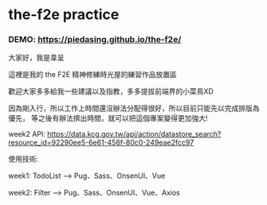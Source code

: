 # the-f2e practice

### DEMO: https://piedasing.github.io/the-f2e/

大家好，我是韋呈

這裡是我的 the F2E 精神修練時光屋的練習作品放置區

歡迎大家多多給我一些建議以及指教，多多提拔前端界的小菜鳥XD

因為剛入行，所以工作上時間還沒辦法分配得很好，所以目前只能先以完成排版為優先，
等之後有辦法擠出時間，就可以把這個專案變得更加強大!

week2 API:
https://data.kcg.gov.tw/api/action/datastore_search?resource_id=92290ee5-6e61-456f-80c0-249eae2fcc97

使用技術:

week1: TodoList --> Pug、Sass、OnsenUI、Vue

week2: Filter   --> Pug、Sass、OnsenUI、Vue、Axios
